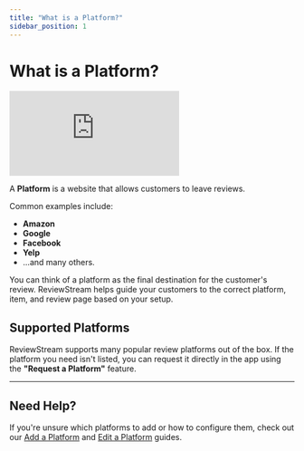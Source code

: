 ```yaml
---
title: "What is a Platform?"
sidebar_position: 1
---
```


# What is a Platform?

<div style={{ position: "relative", paddingBottom: "56.25%", height: 0, overflow: "hidden", marginBottom: "20px", }}>
  <iframe
    src="https://www.youtube.com/embed/knPZCOdctb4?si=0QPhXYRCLf1dza8O"
    title="YouTube video player"
    frameBorder="0"
    allow="accelerometer; autoplay; clipboard-write; encrypted-media; gyroscope; picture-in-picture; web-share"
    referrerPolicy="strict-origin-when-cross-origin"
    allowFullScreen
    style={{
      position: "absolute",
      top: 0,
      left: 0,
      width: "100%",
      height: "100%",
    }}
  ></iframe>
</div>

A **Platform** is a website that allows customers to leave reviews.

Common examples include:

-   **Amazon**
-   **Google**
-   **Facebook**
-   **Yelp**
-   ...and many others.

You can think of a platform as the final destination for the customer's review. ReviewStream helps guide your customers to the correct platform, item, and review page based on your setup.

## Supported Platforms

ReviewStream supports many popular review platforms out of the box. If the platform you need isn't listed, you can request it directly in the app using the **"Request a Platform"** feature.

---

## Need Help?

If you're unsure which platforms to add or how to configure them, check out our [Add a Platform](./add) and [Edit a Platform](./edit) guides.

